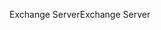 <span data-ttu-id="6ab48-101">Exchange Server</span><span class="sxs-lookup"><span data-stu-id="6ab48-101">Exchange Server</span></span>